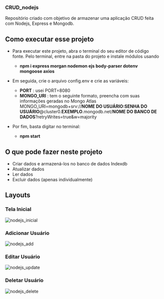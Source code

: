 ### CRUD_nodejs
Repositório criado com objetivo de armazenar uma aplicação CRUD feita com Nodejs, Express e Mongodb.

## Como executar esse projeto
* Para executar este projeto, abra o terminal do seu editor de código fonte. Pelo terminal, entre na pasta do
projeto e instale módulos usando
  *	**npm i express morgan nodemon ejs body-parser dotenv mongoose axios**

* Em seguida, crie o arquivo config.env e crie as variáveis:
  * **PORT** : usei PORT=8080
  * **MONGO_URI** : tem o seguinte formato, preencha com suas informações geradas no Mongo Atlas MONGO_URI=mongodb+srv://**NOME DO USUÁRIO:SENHA DO USUÁRIO**@cluster0.**EXEMPLO**.mongodb.net/**NOME DO BANCO DE DADOS**?retryWrites=true&w=majority

* Por fim, basta digitar no terminal:
  * **npm start**

## O que pode fazer neste projeto
* Criar dados e armazená-los no banco de dados Indexdb
* Atualizar dados
* Ler dados
* Excluir dados (apenas individualmente)

## Layouts

### Tela Inicial

![nodejs_inicial](https://user-images.githubusercontent.com/95611970/188365433-8656a770-674a-4d48-a5a4-6ab0fd415788.jpg)


### Adicionar Usuário

![nodejs_add](https://user-images.githubusercontent.com/95611970/188365450-443e1084-8142-4d46-bc45-0611306ecfab.jpg)


### Editar Usuário

![nodejs_update](https://user-images.githubusercontent.com/95611970/188365465-c081fda3-b4c7-48dd-a147-4f99921249db.jpg)


### Deletar Usuário

![nodejs_delete](https://user-images.githubusercontent.com/95611970/188365483-a8ce5085-c923-4df2-ac44-425cd6c6ed19.jpg)






